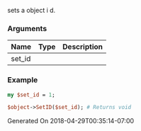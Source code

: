 sets a object i d.
### Arguments
**Name**|**Type**|**Description**
:---|:---|:---
set_id||

### Example

```perl
my $set_id = 1;

$object->SetID($set_id); # Returns void
```


Generated On 2018-04-29T00:35:14-07:00